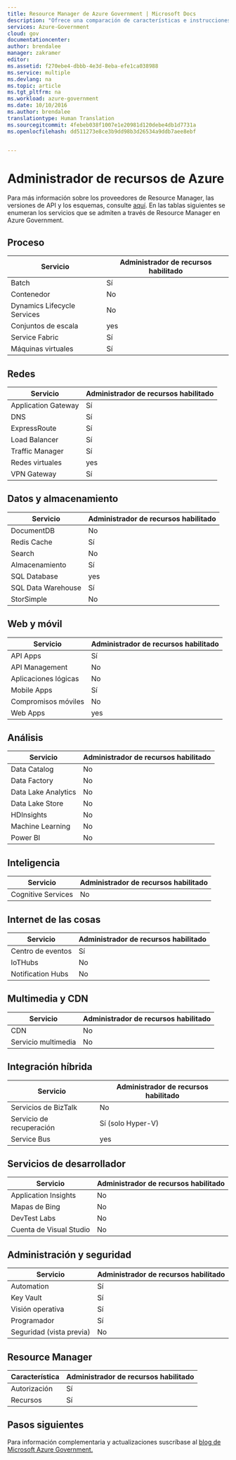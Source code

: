 ```yaml
---
title: Resource Manager de Azure Government | Microsoft Docs
description: "Ofrece una comparación de características e instrucciones sobre cómo desarrollar aplicaciones para Azure Government."
services: Azure-Government
cloud: gov
documentationcenter: 
author: brendalee
manager: zakramer
editor: 
ms.assetid: f270ebe4-dbbb-4e3d-8eba-efe1ca038988
ms.service: multiple
ms.devlang: na
ms.topic: article
ms.tgt_pltfrm: na
ms.workload: azure-government
ms.date: 10/10/2016
ms.author: brendalee
translationtype: Human Translation
ms.sourcegitcommit: 4febeb038f1007e1e20981d120debe4db1d7731a
ms.openlocfilehash: dd511273e8ce3b9dd98b3d26534a9ddb7aee8ebf


---
```

# <a name="azure-resource-manager"></a>Administrador de recursos de Azure
Para más información sobre los proveedores de Resource Manager, las versiones de API y los esquemas, consulte [aquí](../resource-manager-supported-services.md). En las tablas siguientes se enumeran los servicios que se admiten a través de Resource Manager en Azure Government.

## <a name="compute"></a>Proceso
| Servicio | Administrador de recursos habilitado |
| --- | --- |
| Batch |Sí |
| Contenedor |No |
| Dynamics Lifecycle Services |No |
| Conjuntos de escala |yes |
| Service Fabric |Sí |
| Máquinas virtuales |Sí |

## <a name="networking"></a>Redes
| Servicio | Administrador de recursos habilitado |
| --- | --- |
| Application Gateway |Sí |
| DNS |Sí |
| ExpressRoute |Sí |
| Load Balancer |Sí |
| Traffic Manager |Sí |
| Redes virtuales |yes |
| VPN Gateway |Sí |

## <a name="data-storage"></a>Datos y almacenamiento
| Servicio | Administrador de recursos habilitado |
| --- | --- |
| DocumentDB |No |
| Redis Cache |Sí |
| Search |No |
| Almacenamiento |Sí |
| SQL Database |yes |
| SQL Data Warehouse |Sí |
| StorSimple |No |

## <a name="web-mobile"></a>Web y móvil
| Servicio | Administrador de recursos habilitado |
| --- | --- |
| API Apps |Sí |
| API Management |No |
| Aplicaciones lógicas |No |
| Mobile Apps |Sí |
| Compromisos móviles |No |
| Web Apps |yes |

## <a name="analytics"></a>Análisis
| Servicio | Administrador de recursos habilitado |
| --- | --- |
| Data Catalog |No |
| Data Factory |No |
| Data Lake Analytics |No |
| Data Lake Store |No |
| HDInsights |No |
| Machine Learning |No |
| Power BI |No |

## <a name="intelligence"></a>Inteligencia
| Servicio | Administrador de recursos habilitado |
| --- | --- |
| Cognitive Services |No |

## <a name="internet-of-things"></a>Internet de las cosas
| Servicio | Administrador de recursos habilitado |
| --- | --- |
| Centro de eventos |Sí |
| IoTHubs |No |
| Notification Hubs |No |

## <a name="media-cdn"></a>Multimedia y CDN
| Servicio | Administrador de recursos habilitado |
| --- | --- |
| CDN |No |
| Servicio multimedia |No |

## <a name="hybrid-integration"></a>Integración híbrida
| Servicio | Administrador de recursos habilitado |
| --- | --- |
| Servicios de BizTalk |No |
| Servicio de recuperación |Sí (solo Hyper-V) |
| Service Bus |yes |

## <a name="developer-services"></a>Servicios de desarrollador
| Servicio | Administrador de recursos habilitado |
| --- | --- |
| Application Insights |No |
| Mapas de Bing |No |
| DevTest Labs |No |
| Cuenta de Visual Studio |No |

## <a name="management-and-security"></a>Administración y seguridad
| Servicio | Administrador de recursos habilitado |
| --- | --- |
| Automation |Sí |
| Key Vault |Sí |
| Visión operativa |Sí |
| Programador |Sí |
| Seguridad (vista previa) |No |

## <a name="resource-manager"></a>Resource Manager
| Característica | Administrador de recursos habilitado |
| --- | --- |
| Autorización |Sí |
| Recursos |Sí |

## <a name="next-steps"></a>Pasos siguientes
Para información complementaria y actualizaciones suscríbase al <a href="https://blogs.msdn.microsoft.com/azuregov/">blog de Microsoft Azure Government. </a>




<!--HONumber=Nov16_HO3-->


